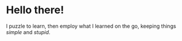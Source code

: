 # Hello there!
I puzzle to learn, then employ what I learned on the go, keeping things *simple* and *stupid*.
